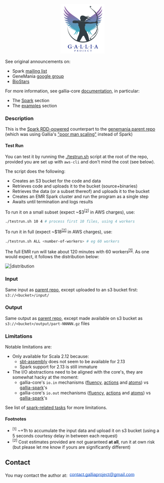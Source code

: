 <p align="center"><img src="./images/logo.png" alt="icon"></p>

See original announcements on:

- Spark [mailing list](http://todo)
- GeneMania [google group](https://groups.google.com/g/genemania-discuss)
- [BioStars](https://www.biostars.org/p/490469/)

For more information, see gallia-core [documentation](https://github.com/galliaproject/gallia-core/blob/init/README.md#introducing-gallia-a-scala-library-for-data-manipulation), in particular:
- The [Spark](https://github.com/galliaproject/gallia-core/blob/master/README.md#spark) section
- The [examples](https://github.com/galliaproject/gallia-core/blob/master/README.md#examples) section

### Description

This is the [Spark RDD-powered](http://todo) counterpart to the [genemania parent repo](http://todo) (which was using Gallia's ["poor man scaling"](https://github.com/galliaproject/gallia-core/blob/init/README.md#poor-man-scaling) instead of Spark)

#### Test Run

You can test it by running the [./testrun.sh](https://github.com/galliaproject/gallia-genemania-spark/blob/master/testrun.sh) script at the root of the repo, provided you are set up with `aws-cli` and don't mind the cost (see below).

The script does the following:
- Creates an S3 bucket for the code and data
- Retrieves code and uploads it to the bucket (source+binaries)
- Retrieves the data (or a subset thereof) and uploads it to the bucket
- Creates an EMR Spark cluster and run the program as a single step
- Awaits until termination and logs results

To run it on a small subset (expect ~$3<sup>[[2]](#cost-estimate)</sup> in AWS charges), use:

```bash
./testrun.sh 10 4 # process first 10 files, using 4 workers
```

To run it in full (expect ~$18<sup>[[2]](#cost-estimate)</sup> in AWS charges), use:

```bash
./testrun.sh ALL <number-of-workers> # eg 60 workers
```

The full EMR run will take about 120 minutes with 60 workers<sup>[[1]](#number-of-workers)</sup>. As one would expect, it follows the distribution below:

![|distribution](https://lh6.googleusercontent.com/XbzNZr05dSnANpS3xfp9Vh-BbWcXUDrpPRXUJNLdMckwGSx99J_PaD4THImK5YQlwmCT7iFn69fHgMB_VZ07kmF_uWXADBIBUyGZjxqYOOFHW1DagsJEFbeFDCMc-ayHl5JRKyxf)

### Input

Same input as [parent repo](http://todo), except uploaded to an s3 bucket first: `s3://<bucket>/input/`

### Output

Same output as [parent repo](http://todo), except made available on s3 bucket as `s3://<bucket>/output/part-NNNNN.gz` files

### Limitations

Notable limitations are:

- Only available for Scala 2.12 because:
  - [sbt-assembly](https://github.com/sbt/sbt-assembly) does not seem to be available for 2.13
  - Spark support for 2.13 is still immature
- The I/O abstractions need to be aligned with the core's, they are somewhat hacky at the moment:
  - gallia-core's `io.in` mechanisms ([fluency](https://github.com/galliaproject/gallia-core/blob/init/src/main/scala/gallia/io/in/ReadFluency.scala), [actions](https://github.com/galliaproject/gallia-core/tree/init/src/main/scala/gallia/actions/in) and [atoms](https://github.com/galliaproject/gallia-core/blob/master/src/main/scala/gallia/atoms/AtomsIX.scala)) vs [gallia-spark](https://github.com/galliaproject/gallia-spark/blob/master/src/main/scala/gallia/spark/SparkPackage.scala#L40)'s
  - gallia-core's `io.out` mechanisms ([fluency](https://github.com/galliaproject/gallia-core/blob/init/src/main/scala/gallia/io/out/WriteFluency.scala), [actions](https://github.com/galliaproject/gallia-core/blob/master/src/main/scala/gallia/actions/out/ActionsOut.scala) and [atoms](https://github.com/galliaproject/gallia-core/blob/master/src/main/scala/gallia/atoms/AtomsXO.scala)) vs [gallia-spark](https://github.com/galliaproject/gallia-spark/blob/master/src/main/scala/gallia/spark/SparkPackage.scala#L76)'s

See list of [spark-related tasks](https://github.com/galliaproject/gallia-docs/blob/master/tasks.md#spark) for more limitations.

#### Footnotes

- <sup>[1]</sup> <a name="number-of-workers"></a> ~+1h to accumulate the input data and upload it on s3 bucket (using a 5 seconds courtesy delay in between each request)
- <sup>[2]</sup> <a name="cost-estimate"></a>Cost estimates provided are not guaranteed __at all__, run it at own risk (but please let me know if yours are significantly different)

## Contact
You may contact the author at: <sub><img src="./images/ct.png"></sub>

